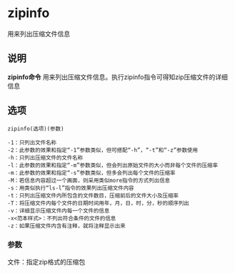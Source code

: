 zipinfo
===

用来列出压缩文件信息

## 说明

**zipinfo命令** 用来列出压缩文件信息。执行zipinfo指令可得知zip压缩文件的详细信息

## 选项

```
zipinfo(选项)(参数)
```

  

```
-1：只列出文件名称
-2：此参数的效果和指定“-1”参数类似，但可搭配“-h”，“-t”和“-z”参数使用
-h：只列出压缩文件的文件名称
-l：此参数的效果和指定“-m”参数类似，但会列出原始文件的大小而非每个文件的压缩率
-m：此参数的效果和指定“-s”参数类似，但多会列出每个文件的压缩率
-M：若信息内容超过一个画面，则采用类似more指令的方式列出信息
-s：用类似执行“ls-l”指令的效果列出压缩文件内容
-t：只列出压缩文件内所包含的文件数目，压缩前后的文件大小及压缩率
-T：将压缩文件内每个文件的日期时间用年，月，日，时，分，秒的顺序列出
-v：详细显示压缩文件内每一个文件的信息
-x<范本样式>：不列出符合条件的文件的信息
-z：如果压缩文件内含有注释，就将注释显示出来
```

### 参数  

文件：指定zip格式的压缩包


